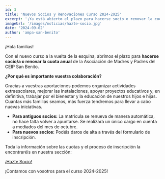 ```yaml
---
id: 3
title: 'Nuevos Socios y Renovaciones Curso 2024-2025'
excerpt: '¡Ya está abierto el plazo para hacerse socio o renovar la cuota del AMPA para el próximo curso! Ayúdanos a seguir construyendo un colegio mejor.'
imageUrl: '/images/noticias/hazte-socio.jpg'
date: '2024-09-02'
author: 'ampa-san-benito'
---
```


¡Hola familias!

Con el nuevo curso a la vuelta de la esquina, abrimos el plazo para **hacerse socio/a o renovar la cuota anual** de la Asociación de Madres y Padres del CEIP San Benito.

**¿Por qué es importante vuestra colaboración?**

Gracias a vuestras aportaciones podemos organizar actividades extraescolares, mejorar las instalaciones, apoyar proyectos educativos y, en definitiva, trabajar por el bienestar y la educación de nuestros hijos e hijas. Cuantas más familias seamos, más fuerza tendremos para llevar a cabo nuevas iniciativas.

*   **Para antiguos socios:** La matrícula se renueva de manera automática, no hace falta volver a apuntarse. Se realizará un único cargo en cuenta a mediados del mes de octubre.
*   **Para nuevos socios:** Podéis daros de alta a través del formulario de inscripción.

Toda la información sobre las cuotas y el proceso de inscripción la encontraréis en nuestra sección:

[¡Hazte Socio!](/hazte-socio)

¡Contamos con vosotros para el curso 2024-2025!